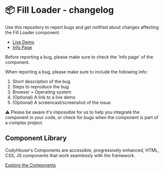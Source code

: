 # 📦 Fill Loader - changelog

Use this repository to report bugs and get notified about changes affecting the Fill Loader component.

- [Live Demo](https://codyhouse.co/ds/components/app/fill-loader)
- [Info Page](https://codyhouse.co/ds/components/info/fill-loader)

Before reporting a bug, please make sure to check the 'info page' of the component. 

When reporting a bug, please make sure to include the following info:

1. Short description of the bug
2. Steps to reproduce the bug
3. Browser + Operating system
4. (Optional) A link to a live demo
5. (Optional) A screencast/screenshot of the issue

⚠️ Please be aware it's impossible for us to help you integrate the component in your code, or check for bugs when the component is part of a complex project.

## Component Library

CodyHouse's Components are accessible, progressively enhanced, HTML, CSS, JS components that work seamlessly with the framework.

[Explore the Components](https://codyhouse.co/ds/components)
